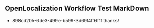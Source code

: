 ## OpenLocalization Workflow Test MarkDown
* 898cd205-6de3-499e-b599-3d69f4ff6f1f 
thanks!<!--HONumber=Mar16_HO1-->
